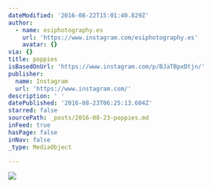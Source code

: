 ```yaml
---
dateModified: '2016-08-22T15:01:40.829Z'
author:
  - name: esiphotography.es
    url: 'https://www.instagram.com/esiphotography.es'
    avatar: {}
via: {}
title: poppies
isBasedOnUrl: 'https://www.instagram.com/p/BJaTBpxDtjn/'
publisher:
  name: Instagram
  url: 'https://www.instagram.com/'
description: ' '
datePublished: '2016-08-23T06:25:13.604Z'
starred: false
sourcePath: _posts/2016-08-23-poppies.md
inFeed: true
hasPage: false
inNav: false
_type: MediaObject

---
```

![ ](https://imgflo.herokuapp.com/graph/vahj1ThiexotieMo/a0ae1cff65f06727a5b75c983d6083b1/croprotate.jpg?cropheight=438&cropwidth=640&degrees=0&input=https%3A%2F%2Fscontent.cdninstagram.com%2Ft51.2885-15%2Fs640x640%2Fsh0.08%2Fe35%2F13643577_286560681718078_832455847_n.jpg%3Fig_cache_key%3DMTMyMjQ1MzExNzAzNjMyMDk5OQ%253D%253D.2&x=0&y=100)